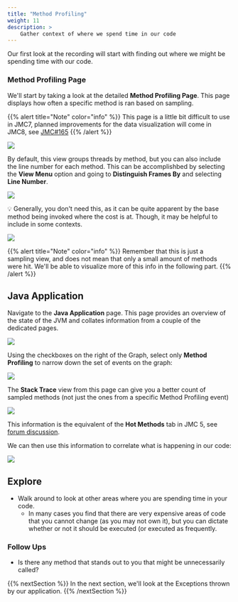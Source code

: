 ```yaml
---
title: "Method Profiling"
weight: 11
description: >
    Gather context of where we spend time in our code
---
```


Our first look at the recording will start with finding out where we might be spending time with our code. 

### Method Profiling Page

We'll start by taking a look at the detailed __Method Profiling Page__. This page displays how often a specific method is ran based on sampling. 

{{% alert title="Note" color="info" %}}
This page is a little bit difficult to use in JMC7, planned improvements for the data visualization will come in JMC8, see [JMC#165](https://github.com/openjdk/jmc/pull/165)
{{% /alert %}}

![](/jmc/method_profile_page.png)

By default, this view groups threads by method, but you can also include the line number for each method. This can be accomplishbed by selecting the __View Menu__ option and  going to __Distinguish Frames By__ and selecting __Line Number__.

![](/jmc/method_profile_distinguish_line_numbers.png)

💡 Generally, you don't need this, as it can be quite apparent by the base method being invoked where the cost is at. Though, it may be helpful to include in some contexts.

![](/jmc/method_profile_with_line_numbers.png)

{{% alert title="Note" color="info" %}}
Remember that this is just a sampling view, and does not mean that only a small amount of methods were hit. We'll be able to visualize more of this info in the following part.
{{% /alert %}}

## Java Application

Navigate to the __Java Application__ page. This page provides an overview of the state of the JVM and collates information from a couple of the dedicated pages.

![](/jmc/java_application_page.png)

Using the checkboxes on the right of the Graph, select only __Method Profiling__ to narrow down the set of events on the graph:

![](/jmc/java_application_method_profiling.png)

The __Stack Trace__ view from this page can give you a better count of sampled methods (not just the ones from a specific Method Profiling event)

![](/jmc/java_application_stack_trace.png)

This information is the equivalent of the __Hot Methods__ tab in JMC 5, see [forum discussion](https://community.oracle.com/tech/developers/discussion/4094447/difference-between-method-profiling-and-java-application-stack-traces).

We can then use this information to correlate what is happening in our code:

![](/jmc/hot_method_line_number.png)

## <i class="fas fa-compass"></i> Explore

* Walk around to look at other areas where you are spending time in your code. 
  * In many cases you find that there are very expensive areas of code that you cannot change (as you may not own it), but you can dictate whether or not it should be executed (or executed as frequently.

### <i class="fas fa-question"></i> Follow Ups

*  Is there any method that stands out to you that might be unnecessarily called?

{{% nextSection %}}
In the next section, we'll look at the Exceptions thrown by our application.
{{% /nextSection %}}
